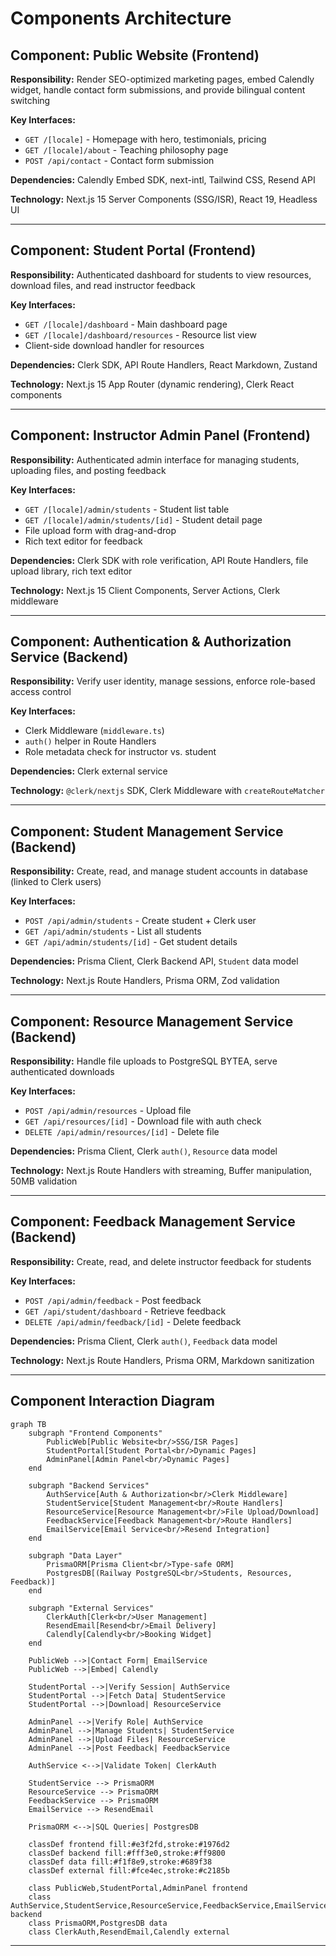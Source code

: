# Components Architecture

## Component: Public Website (Frontend)

**Responsibility:** Render SEO-optimized marketing pages, embed Calendly widget, handle contact form submissions, and provide bilingual content switching

**Key Interfaces:**
- `GET /[locale]` - Homepage with hero, testimonials, pricing
- `GET /[locale]/about` - Teaching philosophy page
- `POST /api/contact` - Contact form submission

**Dependencies:** Calendly Embed SDK, next-intl, Tailwind CSS, Resend API

**Technology:** Next.js 15 Server Components (SSG/ISR), React 19, Headless UI

---

## Component: Student Portal (Frontend)

**Responsibility:** Authenticated dashboard for students to view resources, download files, and read instructor feedback

**Key Interfaces:**
- `GET /[locale]/dashboard` - Main dashboard page
- `GET /[locale]/dashboard/resources` - Resource list view
- Client-side download handler for resources

**Dependencies:** Clerk SDK, API Route Handlers, React Markdown, Zustand

**Technology:** Next.js 15 App Router (dynamic rendering), Clerk React components

---

## Component: Instructor Admin Panel (Frontend)

**Responsibility:** Authenticated admin interface for managing students, uploading files, and posting feedback

**Key Interfaces:**
- `GET /[locale]/admin/students` - Student list table
- `GET /[locale]/admin/students/[id]` - Student detail page
- File upload form with drag-and-drop
- Rich text editor for feedback

**Dependencies:** Clerk SDK with role verification, API Route Handlers, file upload library, rich text editor

**Technology:** Next.js 15 Client Components, Server Actions, Clerk middleware

---

## Component: Authentication & Authorization Service (Backend)

**Responsibility:** Verify user identity, manage sessions, enforce role-based access control

**Key Interfaces:**
- Clerk Middleware (`middleware.ts`)
- `auth()` helper in Route Handlers
- Role metadata check for instructor vs. student

**Dependencies:** Clerk external service

**Technology:** `@clerk/nextjs` SDK, Clerk Middleware with `createRouteMatcher`

---

## Component: Student Management Service (Backend)

**Responsibility:** Create, read, and manage student accounts in database (linked to Clerk users)

**Key Interfaces:**
- `POST /api/admin/students` - Create student + Clerk user
- `GET /api/admin/students` - List all students
- `GET /api/admin/students/[id]` - Get student details

**Dependencies:** Prisma Client, Clerk Backend API, `Student` data model

**Technology:** Next.js Route Handlers, Prisma ORM, Zod validation

---

## Component: Resource Management Service (Backend)

**Responsibility:** Handle file uploads to PostgreSQL BYTEA, serve authenticated downloads

**Key Interfaces:**
- `POST /api/admin/resources` - Upload file
- `GET /api/resources/[id]` - Download file with auth check
- `DELETE /api/admin/resources/[id]` - Delete file

**Dependencies:** Prisma Client, Clerk `auth()`, `Resource` data model

**Technology:** Next.js Route Handlers with streaming, Buffer manipulation, 50MB validation

---

## Component: Feedback Management Service (Backend)

**Responsibility:** Create, read, and delete instructor feedback for students

**Key Interfaces:**
- `POST /api/admin/feedback` - Post feedback
- `GET /api/student/dashboard` - Retrieve feedback
- `DELETE /api/admin/feedback/[id]` - Delete feedback

**Dependencies:** Prisma Client, Clerk `auth()`, `Feedback` data model

**Technology:** Next.js Route Handlers, Prisma ORM, Markdown sanitization

---

## Component Interaction Diagram

```mermaid
graph TB
    subgraph "Frontend Components"
        PublicWeb[Public Website<br/>SSG/ISR Pages]
        StudentPortal[Student Portal<br/>Dynamic Pages]
        AdminPanel[Admin Panel<br/>Dynamic Pages]
    end

    subgraph "Backend Services"
        AuthService[Auth & Authorization<br/>Clerk Middleware]
        StudentService[Student Management<br/>Route Handlers]
        ResourceService[Resource Management<br/>File Upload/Download]
        FeedbackService[Feedback Management<br/>Route Handlers]
        EmailService[Email Service<br/>Resend Integration]
    end

    subgraph "Data Layer"
        PrismaORM[Prisma Client<br/>Type-safe ORM]
        PostgresDB[(Railway PostgreSQL<br/>Students, Resources, Feedback)]
    end

    subgraph "External Services"
        ClerkAuth[Clerk<br/>User Management]
        ResendEmail[Resend<br/>Email Delivery]
        Calendly[Calendly<br/>Booking Widget]
    end

    PublicWeb -->|Contact Form| EmailService
    PublicWeb -->|Embed| Calendly

    StudentPortal -->|Verify Session| AuthService
    StudentPortal -->|Fetch Data| StudentService
    StudentPortal -->|Download| ResourceService

    AdminPanel -->|Verify Role| AuthService
    AdminPanel -->|Manage Students| StudentService
    AdminPanel -->|Upload Files| ResourceService
    AdminPanel -->|Post Feedback| FeedbackService

    AuthService <-->|Validate Token| ClerkAuth

    StudentService --> PrismaORM
    ResourceService --> PrismaORM
    FeedbackService --> PrismaORM
    EmailService --> ResendEmail

    PrismaORM <-->|SQL Queries| PostgresDB

    classDef frontend fill:#e3f2fd,stroke:#1976d2
    classDef backend fill:#fff3e0,stroke:#ff9800
    classDef data fill:#f1f8e9,stroke:#689f38
    classDef external fill:#fce4ec,stroke:#c2185b

    class PublicWeb,StudentPortal,AdminPanel frontend
    class AuthService,StudentService,ResourceService,FeedbackService,EmailService backend
    class PrismaORM,PostgresDB data
    class ClerkAuth,ResendEmail,Calendly external
```

---
